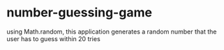 # number-guessing-game
using Math.random, this application generates a random number that the user has to guess within 20 tries
